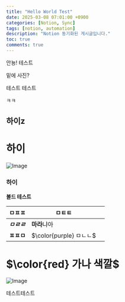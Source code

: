 ```yaml
---
title: "Hello World Test"
date: 2025-03-08 07:01:00 +0900
categories: [Notion, Sync]
tags: [notion, automation]
description: "Notion 동기화된 게시글입니다."
toc: true
comments: true
---
```


안뇽! 테스트

밑에 사진?

테스트 테스트 

ㅋㅋ

## 하이z

# 하이

![Image](https://prod-files-secure.s3.us-west-2.amazonaws.com/e6db513d-ec54-40ff-aa74-2487b0bcfe15/d2603aae-bd01-410f-81bd-723443bee6db/%E1%84%89%E1%85%B3%E1%84%8F%E1%85%B3%E1%84%85%E1%85%B5%E1%86%AB%E1%84%89%E1%85%A3%E1%86%BA_2025-03-16_21.31.54.png?X-Amz-Algorithm=AWS4-HMAC-SHA256&X-Amz-Content-Sha256=UNSIGNED-PAYLOAD&X-Amz-Credential=ASIAZI2LB466U7HM5PJF%2F20250723%2Fus-west-2%2Fs3%2Faws4_request&X-Amz-Date=20250723T055647Z&X-Amz-Expires=3600&X-Amz-Security-Token=IQoJb3JpZ2luX2VjEOX%2F%2F%2F%2F%2F%2F%2F%2F%2F%2FwEaCXVzLXdlc3QtMiJHMEUCIHL6WGC1WTFtTCo4FRReaWoVBMPZ1SAUF1XbNFkBOIurAiEA9DtLtH2TQUfiQWWsgRXCb4TGRX%2FbhULY7FmuwdX68PIqiAQI%2Fv%2F%2F%2F%2F%2F%2F%2F%2F%2F%2FARAAGgw2Mzc0MjMxODM4MDUiDEGGWC3Mrj55u4KPWyrcA27JIKD0Ud2Qr%2BF5HsgA1%2BfiGWj0XYeA0YdDh97cnb75alzwXidEbc9eF9k%2BDI6TlsM1i%2FJX799XirP6aA6KZ6hR4ROHnVyhFBl8B2XXrHtOM7PJtocfQt6LocbzgnNom1ZAt6DP7JmZ7rgVjRGy5X0s8kUow83kLYM43UU6GHY04aKVv%2FM%2FfwFhBUFzvepRQQ3FYBhizF9dYPOUe5RX0mATG9FHyTWcrz%2BoGLD5WZRSUzRvCGEw988jgEdSKvFxuWgOlgklSeteDC6YZdZsx9REGjxUxlwnrMknGKcfpEOsKKwcOzGm3niz27ssVHBLFqLJkh%2BeCvHkRdbTrAUCG3M9fbWai1tqYGL6t69%2BBFq%2BCVQVfji%2Fua7teVk%2Fz%2BiJiHZxaNBYEeyQ7ld77S7dYX6gCHCbRFK5HEJ%2FMbddmuYhPUBtP8YtjyOJ7lgnqKWY7qAjuB44jMQf%2FBITo6xRXeGS7NY9iwq85yo9fsHcJfC7n%2FnttZ3WzC5hEiUjd9%2BW8mTw4vWEWhXh9w%2BZbqckqSQvVSxmVvb5%2BCJFaffJOTFoU%2FDwbjtVexXyV%2FzZN2mZvKhzNaosDpBa6k5b1jVg8bGoP6fX2bTL1sOZoqjtOlc8aKR%2FNDK%2Bm8fJ7T7lMJbPgcQGOqUBSEuiVe0APF2RgI4iNxzk1sOKdFe3YkYSogbmtYXBiGxclmGGmDl0Stb9csc079G%2BRjKGfprpXdVnreOKcyN%2FnuYmWH72zqMUT4oAoEYzI5OJ5bf58fUvFwMPAMcRUUpwVHqbLRaQ2fYXCjQH9JJrmfFaieKxEWZ0zYEg0sJXIkw%2BFWNiGi3gEeBw3%2FaLY6u3un45fW2fict0dw6tM%2BBXI8OytjvS&X-Amz-Signature=1384f2e8fdba5c03049e8ec5c73ca1f01bc5fe59cfeec0824abd104070cbc384&X-Amz-SignedHeaders=host&x-amz-checksum-mode=ENABLED&x-id=GetObject)

### 하이

**볼드 테스트**

| ㅁㅍㅍ | ㅁㅌㅌ |   |
| --- | --- | --- |
| ***ㅁㄹㄹ*** | **마라**냐아 |   |
| **ㅍㅍㅁ** | <span>$\color{purple} ㅁㄴㄴ$</span> |   |

# <span>$\color{red} 가나 색깔$</span>

![Image](https://prod-files-secure.s3.us-west-2.amazonaws.com/e6db513d-ec54-40ff-aa74-2487b0bcfe15/e3c80383-cacd-417b-9b44-5d63ef4f796c/%E1%84%89%E1%85%B3%E1%84%8F%E1%85%B3%E1%84%85%E1%85%B5%E1%86%AB%E1%84%89%E1%85%A3%E1%86%BA_2025-03-10_21.58.46.png?X-Amz-Algorithm=AWS4-HMAC-SHA256&X-Amz-Content-Sha256=UNSIGNED-PAYLOAD&X-Amz-Credential=ASIAZI2LB466U7HM5PJF%2F20250723%2Fus-west-2%2Fs3%2Faws4_request&X-Amz-Date=20250723T055647Z&X-Amz-Expires=3600&X-Amz-Security-Token=IQoJb3JpZ2luX2VjEOX%2F%2F%2F%2F%2F%2F%2F%2F%2F%2FwEaCXVzLXdlc3QtMiJHMEUCIHL6WGC1WTFtTCo4FRReaWoVBMPZ1SAUF1XbNFkBOIurAiEA9DtLtH2TQUfiQWWsgRXCb4TGRX%2FbhULY7FmuwdX68PIqiAQI%2Fv%2F%2F%2F%2F%2F%2F%2F%2F%2F%2FARAAGgw2Mzc0MjMxODM4MDUiDEGGWC3Mrj55u4KPWyrcA27JIKD0Ud2Qr%2BF5HsgA1%2BfiGWj0XYeA0YdDh97cnb75alzwXidEbc9eF9k%2BDI6TlsM1i%2FJX799XirP6aA6KZ6hR4ROHnVyhFBl8B2XXrHtOM7PJtocfQt6LocbzgnNom1ZAt6DP7JmZ7rgVjRGy5X0s8kUow83kLYM43UU6GHY04aKVv%2FM%2FfwFhBUFzvepRQQ3FYBhizF9dYPOUe5RX0mATG9FHyTWcrz%2BoGLD5WZRSUzRvCGEw988jgEdSKvFxuWgOlgklSeteDC6YZdZsx9REGjxUxlwnrMknGKcfpEOsKKwcOzGm3niz27ssVHBLFqLJkh%2BeCvHkRdbTrAUCG3M9fbWai1tqYGL6t69%2BBFq%2BCVQVfji%2Fua7teVk%2Fz%2BiJiHZxaNBYEeyQ7ld77S7dYX6gCHCbRFK5HEJ%2FMbddmuYhPUBtP8YtjyOJ7lgnqKWY7qAjuB44jMQf%2FBITo6xRXeGS7NY9iwq85yo9fsHcJfC7n%2FnttZ3WzC5hEiUjd9%2BW8mTw4vWEWhXh9w%2BZbqckqSQvVSxmVvb5%2BCJFaffJOTFoU%2FDwbjtVexXyV%2FzZN2mZvKhzNaosDpBa6k5b1jVg8bGoP6fX2bTL1sOZoqjtOlc8aKR%2FNDK%2Bm8fJ7T7lMJbPgcQGOqUBSEuiVe0APF2RgI4iNxzk1sOKdFe3YkYSogbmtYXBiGxclmGGmDl0Stb9csc079G%2BRjKGfprpXdVnreOKcyN%2FnuYmWH72zqMUT4oAoEYzI5OJ5bf58fUvFwMPAMcRUUpwVHqbLRaQ2fYXCjQH9JJrmfFaieKxEWZ0zYEg0sJXIkw%2BFWNiGi3gEeBw3%2FaLY6u3un45fW2fict0dw6tM%2BBXI8OytjvS&X-Amz-Signature=bf96cf8827d7a863b01c22700ff26f36d51a74dfb551749207a7f822714fe521&X-Amz-SignedHeaders=host&x-amz-checksum-mode=ENABLED&x-id=GetObject)

테스트테스트


